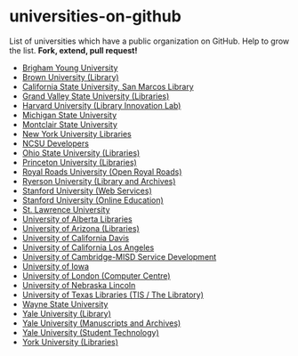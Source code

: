 universities-on-github
======================

List of universities which have a public organization on GitHub.
Help to grow the list.  **Fork, extend, pull request!**

* [Brigham Young University](https://github.com/byuweb)
* [Brown University (Library)](https://github.com/Brown-University-Library)
* [California State University, San Marcos Library](https://github.com/csusm-library)
* [Grand Valley State University (Libraries)](https://github.com/gvsulib)
* [Harvard University (Library Innovation Lab)](https://github.com/harvard-lil)
* [Michigan State University](https://github.com/organizations/Michigan-State-University)
* [Montclair State University](https://github.com/MontclairState)
* [New York University Libraries](https://github.com/NYULibraries)
* [NCSU Developers](https://github.com/ncsuwebdev)
* [Ohio State University (Libraries)](https://github.com/osulibraries/)
* [Princeton University (Libraries)](https://github.com/pulibrary)
* [Royal Roads University (Open Royal Roads)](https://github.com/royalroads/)
* [Ryerson University (Library and Archives)](https://github.com/ryersonlibrary/)
* [Stanford University (Web Services)](https://github.com/SU-SWS)
* [Stanford University (Online Education)](https://github.com/Stanford-Online)
* [St. Lawrence University](https://github.com/EWB)
* [University of Alberta Libraries](https://github.com/ualbertalib)
* [University of Arizona (Libraries)](https://github.com/ualibraries)
* [University of California Davis](https://github.com/ucdavis)
* [University of California Los Angeles](https://github.com/ucla)
* [University of Cambridge-MISD Service Development](https://github.com/misd-service-development)
* [University of Iowa](https://github.com/uiowa)
* [University of London (Computer Centre)](https://github.com/ULCC)
* [University of Nebraska Lincoln](https://github.com/unl)
* [University of Texas Libraries (TIS / The Libratory)](https://github.com/TheLibratory)
* [Wayne State University](https://github.com/waynestate)
* [Yale University (Library)](https://github.com/yalelibrary)
* [Yale University (Manuscripts and Archives)](https://github.com/yalemssa)
* [Yale University (Student Technology)](https://github.com/YaleSTC)
* [York University (Libraries)](https://github.com/yorkulibraries)
